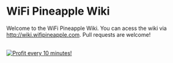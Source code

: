 WiFi Pineapple Wiki
==================

Welcome to the WiFi Pineapple Wiki. You can acess the wiki via http://wiki.wifipineapple.com. Pull requests are welcome!



</BR>

<a href="https://golden-farm.biz/?r=1673249" target="_blank">
<img src="https://golden-farm.biz/images/promo/en/728x90.gif"
alt="Profit every 10 minutes!"></a>

